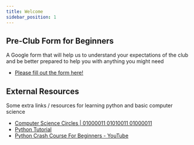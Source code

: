 ```yaml
---
title: Welcome
sidebar_position: 1
---
```

## Pre-Club Form for Beginners

A Google form that will help us to understand your expectations of the club and be better prepared to help you with anything you might need

* [Please fill out the form here!](https://forms.gle/XafS8LSBfMaCGqsY9)

## External Resources

Some extra links / resources for learning python and basic computer science

* [Computer Science Circles | 01000011 01010011 01000011](https://cscircles.cemc.uwaterloo.ca/)
* [Python Tutorial](https://www.w3schools.com/python/)
* [Python Crash Course For Beginners - YouTube](https://www.youtube.com/watch?v=JJmcL1N2KQs)
